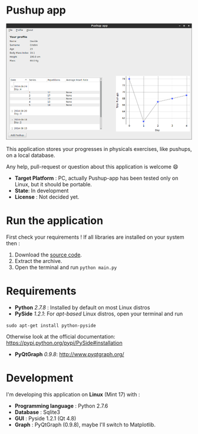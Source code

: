 # Pushup app
![Pushup-app Main Window screenshot](https://github.com/davcri/Push-up-app/blob/master/Screenshots/Pushup-app%20-%20Main%20Window%20Screenshot.png "Pushup-app MainWindow screenshot")

This application stores your progresses in physicals exercises, like pushups, on a local database. 

Any help, pull-request or question about this application is welcome :smile:

* __Target Platform__ : PC, actually Pushup-app has been tested only on Linux, but it should be portable.
* __State__: In development
* __License__ : Not decided yet.

# Run the application
First check your requirements ! If all libraries are installed on your system then :

1. Download the [source code](https://github.com/davcri/Push-up-app/archive/master.zip).
2. Extract the archive.
3. Open the terminal and run
```python main.py```

# Requirements
- __Python__ _2.7.8_ : Installed by default on most Linux distros
- __PySide__ _1.2.1_: For _apt-based_ Linux distros, open your terminal and run

```sudo apt-get install python-pyside```

 Otherwise look at the official documentation: https://pypi.python.org/pypi/PySide#installation

- __PyQtGraph__ _0.9.8_: http://www.pyqtgraph.org/

# Development
I'm developing this application on __Linux__ (Mint 17) with :

- __Programming language__ : Python 2.7.6
- __Database__ : Sqlite3
- __GUI__ : Pyside 1.2.1 (Qt 4.8)
- __Graph__ : PyQtGraph (0.9.8), maybe I'll switch to Matplotlib.

